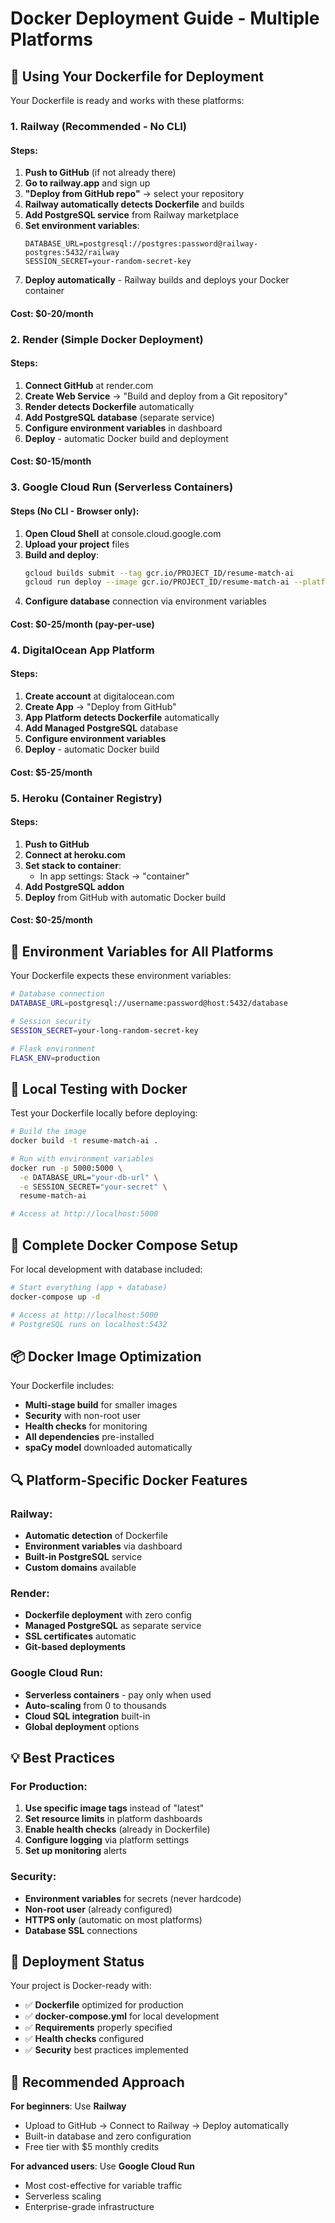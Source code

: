 # Docker Deployment Guide - Multiple Platforms

## 🐳 Using Your Dockerfile for Deployment

Your Dockerfile is ready and works with these platforms:

### 1. **Railway** (Recommended - No CLI)

#### Steps:
1. **Push to GitHub** (if not already there)
2. **Go to railway.app** and sign up
3. **"Deploy from GitHub repo"** → select your repository
4. **Railway automatically detects Dockerfile** and builds
5. **Add PostgreSQL service** from Railway marketplace
6. **Set environment variables**:
   ```
   DATABASE_URL=postgresql://postgres:password@railway-postgres:5432/railway
   SESSION_SECRET=your-random-secret-key
   ```
7. **Deploy automatically** - Railway builds and deploys your Docker container

#### Cost: $0-20/month

### 2. **Render** (Simple Docker Deployment)

#### Steps:
1. **Connect GitHub** at render.com
2. **Create Web Service** → "Build and deploy from a Git repository"
3. **Render detects Dockerfile** automatically
4. **Add PostgreSQL database** (separate service)
5. **Configure environment variables** in dashboard
6. **Deploy** - automatic Docker build and deployment

#### Cost: $0-15/month

### 3. **Google Cloud Run** (Serverless Containers)

#### Steps (No CLI - Browser only):
1. **Open Cloud Shell** at console.cloud.google.com
2. **Upload your project** files
3. **Build and deploy**:
   ```bash
   gcloud builds submit --tag gcr.io/PROJECT_ID/resume-match-ai
   gcloud run deploy --image gcr.io/PROJECT_ID/resume-match-ai --platform managed
   ```
4. **Configure database** connection via environment variables

#### Cost: $0-25/month (pay-per-use)

### 4. **DigitalOcean App Platform**

#### Steps:
1. **Create account** at digitalocean.com
2. **Create App** → "Deploy from GitHub"
3. **App Platform detects Dockerfile** automatically
4. **Add Managed PostgreSQL** database
5. **Configure environment variables**
6. **Deploy** - automatic Docker build

#### Cost: $5-25/month

### 5. **Heroku** (Container Registry)

#### Steps:
1. **Push to GitHub**
2. **Connect at heroku.com**
3. **Set stack to container**:
   - In app settings: Stack → "container"
4. **Add PostgreSQL addon**
5. **Deploy** from GitHub with automatic Docker build

#### Cost: $0-25/month

## 🔧 Environment Variables for All Platforms

Your Dockerfile expects these environment variables:

```bash
# Database connection
DATABASE_URL=postgresql://username:password@host:5432/database

# Session security  
SESSION_SECRET=your-long-random-secret-key

# Flask environment
FLASK_ENV=production
```

## 📱 Local Testing with Docker

Test your Dockerfile locally before deploying:

```bash
# Build the image
docker build -t resume-match-ai .

# Run with environment variables
docker run -p 5000:5000 \
  -e DATABASE_URL="your-db-url" \
  -e SESSION_SECRET="your-secret" \
  resume-match-ai

# Access at http://localhost:5000
```

## 🚀 Complete Docker Compose Setup

For local development with database included:

```bash
# Start everything (app + database)
docker-compose up -d

# Access at http://localhost:5000
# PostgreSQL runs on localhost:5432
```

## 📦 Docker Image Optimization

Your Dockerfile includes:
- **Multi-stage build** for smaller images
- **Security** with non-root user
- **Health checks** for monitoring
- **All dependencies** pre-installed
- **spaCy model** downloaded automatically

## 🔍 Platform-Specific Docker Features

### Railway:
- **Automatic detection** of Dockerfile
- **Environment variables** via dashboard
- **Built-in PostgreSQL** service
- **Custom domains** available

### Render:
- **Dockerfile deployment** with zero config
- **Managed PostgreSQL** as separate service
- **SSL certificates** automatic
- **Git-based deployments**

### Google Cloud Run:
- **Serverless containers** - pay only when used
- **Auto-scaling** from 0 to thousands
- **Cloud SQL integration** built-in
- **Global deployment** options

## 💡 Best Practices

### For Production:
1. **Use specific image tags** instead of "latest"
2. **Set resource limits** in platform dashboards
3. **Enable health checks** (already in Dockerfile)
4. **Configure logging** via platform settings
5. **Set up monitoring** alerts

### Security:
- **Environment variables** for secrets (never hardcode)
- **Non-root user** (already configured)
- **HTTPS only** (automatic on most platforms)
- **Database SSL** connections

## 🚦 Deployment Status

Your project is Docker-ready with:
- ✅ **Dockerfile** optimized for production
- ✅ **docker-compose.yml** for local development
- ✅ **Requirements** properly specified
- ✅ **Health checks** configured
- ✅ **Security** best practices implemented

## 🎯 Recommended Approach

**For beginners**: Use **Railway**
- Upload to GitHub → Connect to Railway → Deploy automatically
- Built-in database and zero configuration
- Free tier with $5 monthly credits

**For advanced users**: Use **Google Cloud Run**
- Most cost-effective for variable traffic
- Serverless scaling
- Enterprise-grade infrastructure